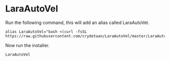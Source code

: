 # LaraAutoVel

Run the following command, this will add an alias called LaraAutoVel.

    alias LaraAutoVel="bash <(curl -fsSL https://raw.githubusercontent.com/crydetaan/LaraAutoVel/master/LaraAutoVel.sh)"

Now run the installer. 

    LaraAutoVel
